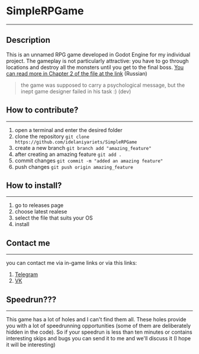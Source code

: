 # SimpleRPGame
---
## Description
This is an unnamed RPG game developed in Godot Engine for my individual project. The gameplay is not particularly attractive: you have to go through locations and destroy all the monsters until you get to the final boss. [You can read more in Chapter 2 of the file at the link](https://disk.yandex.ru/i/ajo15V2Yng3uyA) (Russian)
>the game was supposed to carry a psychological message, but the inept game designer failed in his task :) (dev)
## How to contribute?
---
1. open a terminal and enter the desired folder
2. clone the repository `git clone https://github.com/idelaniyariets/SimpleRPGame`
3. create a new branch `git branch add "amazing_feature"`
4. after creating an amazing feature `git add .`
5. commit changes `git commit -m "added an amazing feature"`
6. push changes `git push origin amazing_feature`

## How to install?
---
1. go to releases page
2. choose latest realese
3. select the file that suits your OS
4. install

## Contact me
---
you can contact me via in-game links or via this links:
1. [Telegram](https/t.me/IdEaLnIy_ArIeTs)
2. [VK](https://m.vk.com/idealniyariets)

## Speedrun???
---
This game has a lot of holes and I can't find them all. These holes provide you with a lot of speedrunning opportunities (some of them are deliberately hidden in the code). So if your speedrun is less than ten minutes or contains interesting skips and bugs you can send it to me and we'll discuss it (I hope it will be interesting)